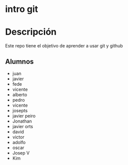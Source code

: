 # intro git

# Descripción

Este repo tiene el objetivo de aprender a usar git y github

## Alumnos

- juan
- javier
- fede
- vicente
- alberto
- pedro
- vicente
- josepts
- javier peiro
- Jonathan
- javier orts
- david
- victor
- adolfo
- oscar
- Josep V
- Kim

